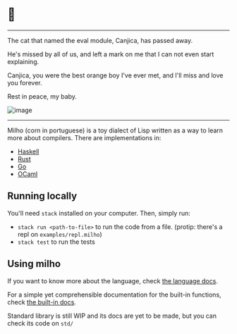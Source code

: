 # 🌽

---

The cat that named the eval module, Canjica, has passed away.

He's missed by all of us, and left a mark on me that I can not even start explaining.

Canjica, you were the best orange boy I've ever met, and I'll miss and love you forever.

Rest in peace, my baby.

![image](https://github.com/celsobonutti/milho/assets/12688694/cf6a8016-46ef-451c-ba67-881f7cd3895d)


---

Milho (corn in portuguese) is a toy dialect of Lisp written as a way to learn more about compilers.
There are implementations in:
- [Haskell](https://github.com/celsobonutti/milho)
- [Rust](https://github.com/celsobonutti/milho-rust)
- [Go](https://github.com/danfragoso/milho)
- [OCaml](https://github.com/renatoalencar/milho-ocaml)

## Running locally

You'll need `stack` installed on your computer. Then, simply run:

- `stack run <path-to-file>` to run the code from a file. (protip: there's a repl on `examples/repl.milho`)
- `stack test` to run the tests

## Using milho

If you want to know more about the language, check [the language docs](LANGUAGE.md).  

For a simple yet comprehensible documentation for the built-in functions, check [the built-in docs](BUILTINS.md).  

Standard library is still WIP and its docs are yet to be made, but you can check its code on `std/`
